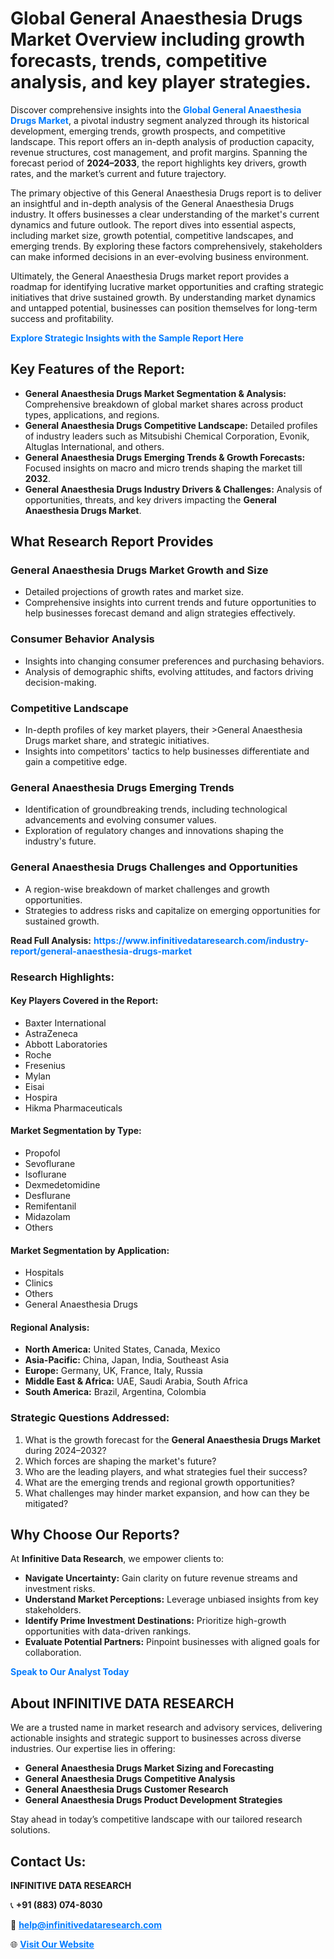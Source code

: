 <h1>Global General Anaesthesia Drugs Market Overview including growth forecasts, trends, competitive analysis, and key player strategies.</h1>
<p>
Discover comprehensive insights into the 
<a href="https://www.infinitivedataresearch.com/industry-report/general-anaesthesia-drugs-market" rel="dofollow" style="color: #007BFF; text-decoration: none;"><strong>Global General Anaesthesia Drugs Market</strong></a>, a pivotal industry segment analyzed through its historical development, emerging trends, growth prospects, and competitive landscape. This report offers an in-depth analysis of production capacity, revenue structures, cost management, and profit margins. Spanning the forecast period of <strong>2024–2033</strong>, the report highlights key drivers, growth rates, and the market’s current and future trajectory.
</p>
<p>
The primary objective of this General Anaesthesia Drugs report is to deliver an insightful and in-depth analysis of the General Anaesthesia Drugs industry. It offers businesses a clear understanding of the market's current dynamics and future outlook. The report dives into essential aspects, including market size, growth potential, competitive landscapes, and emerging trends. By exploring these factors comprehensively, stakeholders can make informed decisions in an ever-evolving business environment.
</p>
<p>
Ultimately, the General Anaesthesia Drugs market report provides a roadmap for identifying lucrative market opportunities and crafting strategic initiatives that drive sustained growth. By understanding market dynamics and untapped potential, businesses can position themselves for long-term success and profitability.
</p>
<p>
<a href="https://www.infinitivedataresearch.com/request-sample/reportId=110942" style="color: #007BFF; text-decoration: none;"><strong>Explore Strategic Insights with the Sample Report Here</strong></a>
</p>

<h2>Key Features of the Report:</h2>
<ul>
<li><strong>General Anaesthesia Drugs Market Segmentation & Analysis:</strong> Comprehensive breakdown of global market shares across product types, applications, and regions.</li>
<li><strong>General Anaesthesia Drugs Competitive Landscape:</strong> Detailed profiles of industry leaders such as Mitsubishi Chemical Corporation, Evonik, Altuglas International, and others.</li>
<li><strong>General Anaesthesia Drugs Emerging Trends & Growth Forecasts:</strong> Focused insights on macro and micro trends shaping the market till <strong>2032</strong>.</li>
<li><strong>General Anaesthesia Drugs Industry Drivers & Challenges:</strong> Analysis of opportunities, threats, and key drivers impacting the <strong>General Anaesthesia Drugs Market</strong>.</li>
</ul>

<h2>What Research Report Provides</h2>
<h3>General Anaesthesia Drugs Market Growth and Size</h3>
<ul>
<li>Detailed projections of growth rates and market size.</li>
<li>Comprehensive insights into current trends and future opportunities to help businesses forecast demand and align strategies effectively.</li>
</ul>

<h3>Consumer Behavior Analysis</h3>
<ul>
<li>Insights into changing consumer preferences and purchasing behaviors.</li>
<li>Analysis of demographic shifts, evolving attitudes, and factors driving decision-making.</li>
</ul>

<h3>Competitive Landscape</h3>
<ul>
<li>In-depth profiles of key market players, their >General Anaesthesia Drugs market share, and strategic initiatives.</li>
<li>Insights into competitors' tactics to help businesses differentiate and gain a competitive edge.</li>
</ul>

<h3>General Anaesthesia Drugs Emerging Trends</h3>
<ul>
<li>Identification of groundbreaking trends, including technological advancements and evolving consumer values.</li>
<li>Exploration of regulatory changes and innovations shaping the industry's future.</li>
</ul>

<h3>General Anaesthesia Drugs Challenges and Opportunities</h3>
<ul>
<li>A region-wise breakdown of market challenges and growth opportunities.</li>
<li>Strategies to address risks and capitalize on emerging opportunities for sustained growth.</li>
</ul>
<p><strong>Read Full Analysis:</strong> <a href="https://www.infinitivedataresearch.com/industry-report/general-anaesthesia-drugs-market" rel="dofollow" style="color: #007BFF; text-decoration: none;"><strong>https://www.infinitivedataresearch.com/industry-report/general-anaesthesia-drugs-market</strong></a></p>
<h3>Research Highlights:</h3>
<h4>Key Players Covered in the Report:</h4>
<ul><li>Baxter International</li><li>AstraZeneca</li><li>Abbott Laboratories</li><li>Roche</li><li>Fresenius</li><li>Mylan</li><li>Eisai</li><li>Hospira</li><li>Hikma Pharmaceuticals</li></ul>
<h4>Market Segmentation by Type:</h4>
<ul><li>Propofol</li><li>Sevoflurane</li><li>Isoflurane</li><li>Dexmedetomidine</li><li>Desflurane</li><li>Remifentanil</li><li>Midazolam</li><li>Others</li></ul>
<h4>Market Segmentation by Application:</h4>
<ul><li>Hospitals</li><li>Clinics</li><li>Others</li><li>General Anaesthesia Drugs</li></ul>

<h4>Regional Analysis:</h4>
<ul>
<li><strong>North America:</strong> United States, Canada, Mexico</li>
<li><strong>Asia-Pacific:</strong> China, Japan, India, Southeast Asia</li>
<li><strong>Europe:</strong> Germany, UK, France, Italy, Russia</li>
<li><strong>Middle East & Africa:</strong> UAE, Saudi Arabia, South Africa</li>
<li><strong>South America:</strong> Brazil, Argentina, Colombia</li>
</ul>

<h3>Strategic Questions Addressed:</h3>
<ol>
<li>What is the growth forecast for the <strong>General Anaesthesia Drugs Market</strong> during 2024–2032?</li>
<li>Which forces are shaping the market's future?</li>
<li>Who are the leading players, and what strategies fuel their success?</li>
<li>What are the emerging trends and regional growth opportunities?</li>
<li>What challenges may hinder market expansion, and how can they be mitigated?</li>
</ol>

<h2>Why Choose Our Reports?</h2>
<p>At <strong>Infinitive Data Research</strong>, we empower clients to:</p>
<ul>
<li><strong>Navigate Uncertainty:</strong> Gain clarity on future revenue streams and investment risks.</li>
<li><strong>Understand Market Perceptions:</strong> Leverage unbiased insights from key stakeholders.</li>
<li><strong>Identify Prime Investment Destinations:</strong> Prioritize high-growth opportunities with data-driven rankings.</li>
<li><strong>Evaluate Potential Partners:</strong> Pinpoint businesses with aligned goals for collaboration.</li>
</ul>
<p><a href="https://www.infinitivedataresearch.com/industry-report/general-anaesthesia-drugs-market" rel="dofollow" style="color: #007BFF; text-decoration: none;"><strong>Speak to Our Analyst Today</strong></a></p>

<h2>About INFINITIVE DATA RESEARCH</h2>
<p>We are a trusted name in market research and advisory services, delivering actionable insights and strategic support to businesses across diverse industries. Our expertise lies in offering:</p>
<ul>
<li><strong>General Anaesthesia Drugs Market Sizing and Forecasting</strong></li>
<li><strong>General Anaesthesia Drugs Competitive Analysis</strong></li>
<li><strong>General Anaesthesia Drugs Customer Research</strong></li>
<li><strong>General Anaesthesia Drugs Product Development Strategies</strong></li>
</ul>
<p>Stay ahead in today’s competitive landscape with our tailored research solutions.</p>

<h2>Contact Us:</h2>
<p><strong>INFINITIVE DATA RESEARCH</strong></p>
<p>📞 <strong>+91 (883) 074-8030</strong></p>
<p>📧 <strong><a href="mailto:help@infinitivedataresearch.com" style="color: #007BFF;">help@infinitivedataresearch.com</a></strong></p>
<p>🌐 <strong><a href="https://www.infinitivedataresearch.com" rel="dofollow" style="color: #007BFF;">Visit Our Website</a></strong></p>